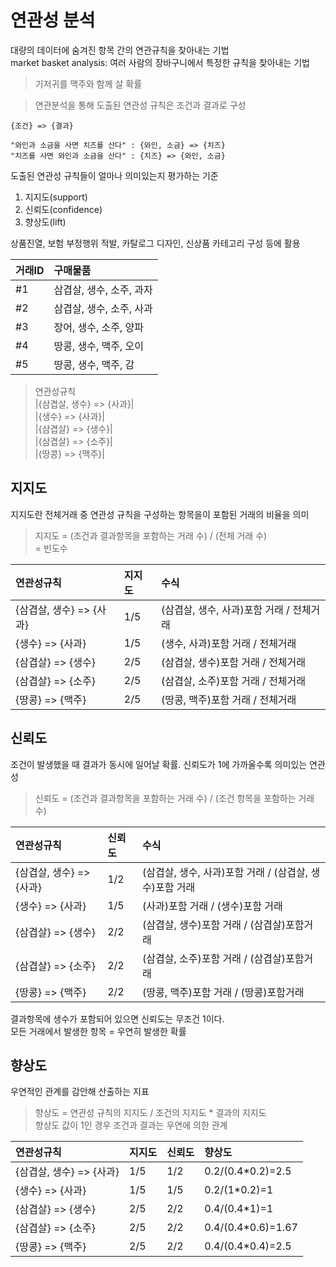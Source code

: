 # 연관성 분석   
대량의 데이터에 숨겨진 항목 간의 연관규칙을 찾아내는 기법   
market basket analysis: 여러 사람의 장바구니에서 특정한 규칙을 찾아내는 기법

> 기저귀를 맥주와 함께 살 확률

> 연관분석을 통해 도출된 연관성 규칙은 조건과 결과로 구성
```
{조건} => {결과}
```
```
"와인과 소금을 사면 치즈를 산다" : {와인, 소금} => {치즈}
"치즈를 사면 와인과 소금을 산다" : {치즈} => {와인, 소금}
```

도출된 연관성 규칙들이 얼마나 의미있는지 평가하는 기준   
1. 지지도(support)   
2. 신뢰도(confidence)   
3. 향상도(lift)   
   
상품진열, 보험 부정행위 적발, 카탈로그 디자인, 신상품 카테고리 구성 등에 활용

|거래ID|구매물품|
|:--|:--|
|#1|삼겹살, 생수, 소주, 과자|
|#2|삼겹살, 생수, 소주, 사과|
|#3|장어, 생수, 소주, 양파|
|#4|땅콩, 생수, 맥주, 오이|
|#5|땅콩, 생수, 맥주, 감|

> 연관성규칙   
|{삼겹살, 생수} => {사과}|   
|{생수} => {사과}|   
|{삼겹살} => {생수}|   
|{삼겹살} => {소주}|   
|{땅콩} => {맥주}|   

## 지지도   
지지도란 전체거래 중 연관성 규칙을 구성하는 항목을이 포함된 거래의 비율을 의미   
> 지지도 = (조건과 결과항목을 포함하는 거래 수) / (전체 거래 수)  
= 빈도수

|연관성규칙|지지도|수식 
|:--|:--|:--| 
|{삼겹살, 생수} => {사과}|1/5|(삼겹살, 생수, 사과)포함 거래 / 전체거래|
|{생수} => {사과}|1/5|(생수, 사과)포함 거래 / 전체거래|
|{삼겹살} => {생수}|2/5|(삼겹살, 생수)포함 거래 / 전체거래|
|{삼겹살} => {소주}|2/5|(삼겹살, 소주)포함 거래 / 전체거래|
|{땅콩} => {맥주}|2/5|(땅콩, 맥주)포함 거래 / 전체거래|

## 신뢰도
조건이 발생했을 때 결과가 동시에 일어날 확률. 신뢰도가 1에 가까울수록 의미있는 연관성
> 신뢰도 = (조건과 결과항목을 포함하는 거래 수) / (조건 항목을 포함하는 거래 수)

|연관성규칙|신뢰도|수식 
|:--|:--|:--| 
|{삼겹살, 생수} => {사과}|1/2|(삼겹살, 생수, 사과)포함 거래 / (삼겹살, 생수)포함 거래|
|{생수} => {사과}|1/5|(사과)포함 거래 / (생수)포함 거래|
|{삼겹살} => {생수}|2/2|(삼겹살, 생수)포함 거래 / (삼겹살)포함거래|
|{삼겹살} => {소주}|2/2|(삼겹살, 소주)포함 거래 / (삼겹살)포함거래|
|{땅콩} => {맥주}|2/2|(땅콩, 맥주)포함 거래 / (땅콩)포함거래|   

결과항목에 생수가 포함되어 있으면 신뢰도는 무조건 1이다.   
모든 거래에서 발생한 항목 = 우연히 발생한 확률   

## 향상도
우연적인 관계를 감안해 산출하는 지표
> 향상도 = 연관성 규칙의 지지도 / 조건의 지지도 * 결과의 지지도   
향상도 값이 1인 경우 조건과 결과는 우연에 의한 관계

|연관성규칙|지지도|신뢰도|향상도|
|:--|:--|:--|:--|
|{삼겹살, 생수} => {사과}|1/5|1/2|0.2/(0.4*0.2)=2.5|
|{생수} => {사과}|1/5|1/5|0.2/(1*0.2)=1|
|{삼겹살} => {생수}|2/5|2/2|0.4/(0.4*1)=1|
|{삼겹살} => {소주}|2/5|2/2|0.4/(0.4*0.6)=1.67|
|{땅콩} => {맥주}|2/5|2/2|0.4/(0.4*0.4)=2.5|